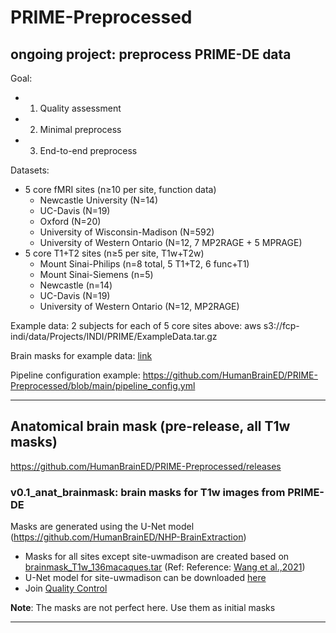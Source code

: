 # PRIME-Preprocessed
ongoing project: preprocess PRIME-DE data
----
Goal: 
- 1. Quality assessment
- 2. Minimal preprocess
- 3. End-to-end preprocess 

Datasets:
- 5 core fMRI sites (n≥10 per site, function data)
    - Newcastle University (N=14)
    - UC-Davis (N=19)
    - Oxford (N=20)
    - University of Wisconsin-Madison (N=592)
    - University of Western Ontario (N=12, 7 MP2RAGE + 5 MPRAGE)
- 5 core T1+T2 sites (n≥5 per site, T1w+T2w)
    - Mount Sinai-Philips (n=8 total, 5 T1+T2, 6 func+T1)
    - Mount Sinai-Siemens (n=5)
    - Newcastle (n=14)
    - UC-Davis (N=19)
    - University of Western Ontario (N=12, MP2RAGE)

Example data: 2 subjects for each of 5 core sites above: aws s3://fcp-indi/data/Projects/INDI/PRIME/ExampleData.tar.gz

Brain masks for example data: [link](https://github.com/HumanBrainED/PRIME-Preprocessed/blob/main/ExampleData/ExampleData_Masks.tar.gz)

Pipeline configuration example: https://github.com/HumanBrainED/PRIME-Preprocessed/blob/main/pipeline_config.yml

----
## Anatomical brain mask (pre-release, all T1w masks)
https://github.com/HumanBrainED/PRIME-Preprocessed/releases

### v0.1_anat_brainmask: brain masks for T1w images from PRIME-DE
Masks are generated using the U-Net model (https://github.com/HumanBrainED/NHP-BrainExtraction)

- Masks for all sites except site-uwmadison are created based on [brainmask_T1w_136macaques.tar](https://github.com/HumanBrainED/NHP-BrainExtraction/blob/master/PRIME-DE_BrainMask/brainmasks/brainmask_T1w_136macaques.tar) (Ref: Reference: [Wang et al.,2021](https://www.sciencedirect.com/science/article/pii/S1053811921002780))
- U-Net model for site-uwmadison can be downloaded [here](https://github.com/HumanBrainED/NHP-BrainExtraction/blob/master/UNet_Model/models/Site_uwmadison_update_epoch_39.model) 
- Join [Quality Control](https://dev.swipesforscience.org/#/?config=https://raw.githubusercontent.com/HumanBrainED/PRIME-Preprocessed/main/vcheck_anat_brainmask/config.json)

**Note**: The masks are not perfect here. Use them as initial masks

----






